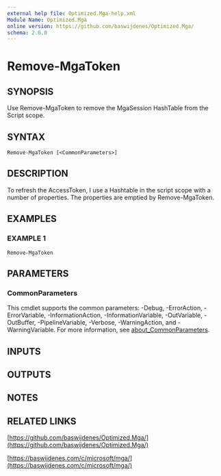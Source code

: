 ```yaml
---
external help file: Optimized.Mga-help.xml
Module Name: Optimized.Mga
online version: https://github.com/baswijdenes/Optimized.Mga/
schema: 2.0.0
---
```


# Remove-MgaToken

## SYNOPSIS
Use Remove-MgaToken to remove the MgaSession HashTable from the Script scope.

## SYNTAX

```
Remove-MgaToken [<CommonParameters>]
```

## DESCRIPTION
To refresh the AccessToken, I use a Hashtable in the script scope with a number of properties. 
The properties are emptied by Remove-MgaToken.

## EXAMPLES

### EXAMPLE 1
```
Remove-MgaToken
```

## PARAMETERS

### CommonParameters
This cmdlet supports the common parameters: -Debug, -ErrorAction, -ErrorVariable, -InformationAction, -InformationVariable, -OutVariable, -OutBuffer, -PipelineVariable, -Verbose, -WarningAction, and -WarningVariable. For more information, see [about_CommonParameters](http://go.microsoft.com/fwlink/?LinkID=113216).

## INPUTS

## OUTPUTS

## NOTES

## RELATED LINKS

[https://github.com/baswijdenes/Optimized.Mga/](https://github.com/baswijdenes/Optimized.Mga/)

[https://baswijdenes.com/c/microsoft/mga/](https://baswijdenes.com/c/microsoft/mga/)

